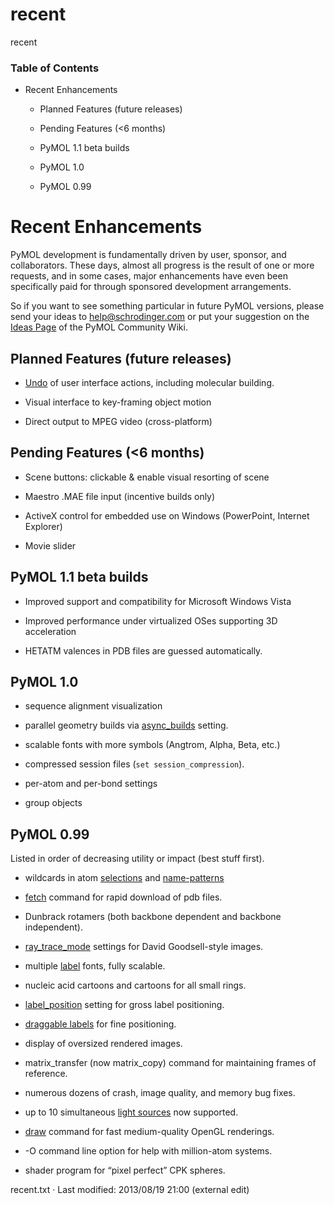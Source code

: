 # recent

recent

### Table of Contents

  * Recent Enhancements

    * Planned Features (future releases)

    * Pending Features (<6 months)

    * PyMOL 1.1 beta builds

    * PyMOL 1.0

    * PyMOL 0.99




# Recent Enhancements

PyMOL development is fundamentally driven by user, sponsor, and collaborators. These days, almost all progress is the result of one or more requests, and in some cases, major enhancements have even been specifically paid for through sponsored development arrangements. 

So if you want to see something particular in future PyMOL versions, please send your ideas to [help@schrodinger.com](mailto:mailto:help@schrodinger.com?subject=PyMOL%20Feature%20Request "mailto:help@schrodinger.com?subject=PyMOL%20Feature%20Request") or put your suggestion on the [Ideas Page](http://pymolwiki.org/index.php/Ideas "http://pymolwiki.org/index.php/Ideas") of the PyMOL Community Wiki. 

## Planned Features (future releases)

  * [Undo](/dokuwiki/doku.php?id=undo "undo") of user interface actions, including molecular building.

  * Visual interface to key-framing object motion

  * Direct output to MPEG video (cross-platform)




## Pending Features (<6 months)

  * Scene buttons: clickable & enable visual resorting of scene

  * Maestro .MAE file input (incentive builds only) 

  * ActiveX control for embedded use on Windows (PowerPoint, Internet Explorer)

  * Movie slider




## PyMOL 1.1 beta builds

  * Improved support and compatibility for Microsoft Windows Vista

  * Improved performance under virtualized OSes supporting 3D acceleration

  * HETATM valences in PDB files are guessed automatically.




## PyMOL 1.0

  * sequence alignment visualization

  * parallel geometry builds via [async_builds](/dokuwiki/doku.php?id=setting:async "setting:async") setting.

  * scalable fonts with more symbols (Angtrom, Alpha, Beta, etc.)

  * compressed session files (`set session_compression`).

  * per-atom and per-bond settings

  * group objects




## PyMOL 0.99

Listed in order of decreasing utility or impact (best stuff first). 

  * wildcards in atom [selections](/dokuwiki/doku.php?id=selection "selection") and [name-patterns](/dokuwiki/doku.php?id=concept:name_pattern "concept:name_pattern")

  * [fetch](/dokuwiki/doku.php?id=command:fetch "command:fetch") command for rapid download of pdb files. 

  * Dunbrack rotamers (both backbone dependent and backbone independent).

  * [ray_trace_mode](/dokuwiki/doku.php?id=setting:ray "setting:ray") settings for David Goodsell-style images.

  * multiple [label](/dokuwiki/doku.php?id=labels "labels") fonts, fully scalable.

  * nucleic acid cartoons and cartoons for all small rings.

  * [label_position](/dokuwiki/doku.php?id=setting:label "setting:label") setting for gross label positioning.

  * [draggable labels](/dokuwiki/doku.php?id=media:new "media:new") for fine positioning.

  * display of oversized rendered images.

  * matrix_transfer (now matrix_copy) command for maintaining frames of reference.

  * numerous dozens of crash, image quality, and memory bug fixes.

  * up to 10 simultaneous [light sources](/dokuwiki/doku.php?id=setting:light "setting:light") now supported.

  * [draw](/dokuwiki/doku.php?id=command:draw "command:draw") command for fast medium-quality OpenGL renderings. 

  * -O command line option for help with million-atom systems.

  * shader program for “pixel perfect” CPK spheres.




recent.txt · Last modified: 2013/08/19 21:00 (external edit)
